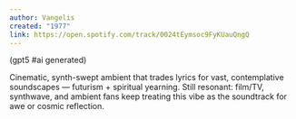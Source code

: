 ```yaml
---
author: Vangelis
created: "1977"
link: https://open.spotify.com/track/0024tEymsoc9FyKUauQngQ
---
```

(gpt5 #ai generated)

Cinematic, synth-swept ambient that trades lyrics for vast, contemplative soundscapes — futurism + spiritual yearning. Still resonant: film/TV, synthwave, and ambient fans keep treating this vibe as the soundtrack for awe or cosmic reflection.